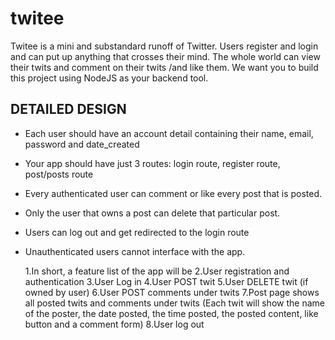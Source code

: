 # twitee
Twitee is a mini and substandard runoff of Twitter. Users register and login and can put up anything that crosses their mind. The whole world can view their twits and comment on their twits /and like them. We want you to build this project using NodeJS as your backend tool.

## DETAILED DESIGN 
  

- Each user should have an account detail containing their name, email, password and date_created
- Your app should have just 3 routes: login route, register route, post/posts route
- Every authenticated user can comment or like every post that is posted.
- Only the user that owns a post can delete that particular post.
- Users can log out and get redirected to the login route
- Unauthenticated users cannot interface with the app.


  1.In short, a feature list of the app will be
  2.User registration and authentication
  3.User Log in
  4.User POST twit
  5.User DELETE twit (if owned by user)
  6.User POST comments under twits
  7.Post page shows all posted twits and comments under twits (Each twit will show the name of the poster, the date posted, the time posted, the posted content, like button and a comment form)
  8.User log out
